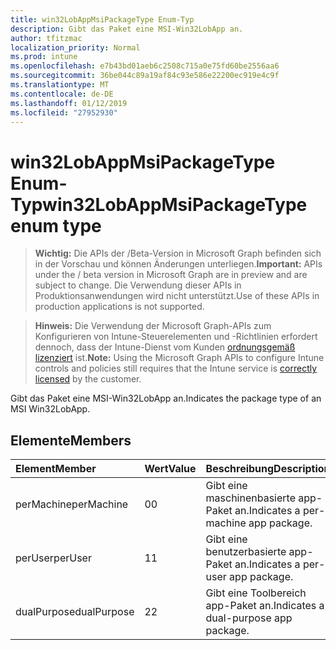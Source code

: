 ```yaml
---
title: win32LobAppMsiPackageType Enum-Typ
description: Gibt das Paket eine MSI-Win32LobApp an.
author: tfitzmac
localization_priority: Normal
ms.prod: intune
ms.openlocfilehash: e7b43bd01aeb6c2508c715a0e75fd60be2556aa6
ms.sourcegitcommit: 36be044c89a19af84c93e586e22200ec919e4c9f
ms.translationtype: MT
ms.contentlocale: de-DE
ms.lasthandoff: 01/12/2019
ms.locfileid: "27952930"
---
```

# <a name="win32lobappmsipackagetype-enum-type"></a><span data-ttu-id="33a5d-103">win32LobAppMsiPackageType Enum-Typ</span><span class="sxs-lookup"><span data-stu-id="33a5d-103">win32LobAppMsiPackageType enum type</span></span>

> <span data-ttu-id="33a5d-104">**Wichtig:** Die APIs der /Beta-Version in Microsoft Graph befinden sich in der Vorschau und können Änderungen unterliegen.</span><span class="sxs-lookup"><span data-stu-id="33a5d-104">**Important:** APIs under the / beta version in Microsoft Graph are in preview and are subject to change.</span></span> <span data-ttu-id="33a5d-105">Die Verwendung dieser APIs in Produktionsanwendungen wird nicht unterstützt.</span><span class="sxs-lookup"><span data-stu-id="33a5d-105">Use of these APIs in production applications is not supported.</span></span>

> <span data-ttu-id="33a5d-106">**Hinweis:** Die Verwendung der Microsoft Graph-APIs zum Konfigurieren von Intune-Steuerelementen und -Richtlinien erfordert dennoch, dass der Intune-Dienst vom Kunden [ordnungsgemäß lizenziert](https://go.microsoft.com/fwlink/?linkid=839381) ist.</span><span class="sxs-lookup"><span data-stu-id="33a5d-106">**Note:** Using the Microsoft Graph APIs to configure Intune controls and policies still requires that the Intune service is [correctly licensed](https://go.microsoft.com/fwlink/?linkid=839381) by the customer.</span></span>

<span data-ttu-id="33a5d-107">Gibt das Paket eine MSI-Win32LobApp an.</span><span class="sxs-lookup"><span data-stu-id="33a5d-107">Indicates the package type of an MSI Win32LobApp.</span></span>
## <a name="members"></a><span data-ttu-id="33a5d-108">Elemente</span><span class="sxs-lookup"><span data-stu-id="33a5d-108">Members</span></span>
|<span data-ttu-id="33a5d-109">Element</span><span class="sxs-lookup"><span data-stu-id="33a5d-109">Member</span></span>|<span data-ttu-id="33a5d-110">Wert</span><span class="sxs-lookup"><span data-stu-id="33a5d-110">Value</span></span>|<span data-ttu-id="33a5d-111">Beschreibung</span><span class="sxs-lookup"><span data-stu-id="33a5d-111">Description</span></span>|
|:---|:---|:---|
|<span data-ttu-id="33a5d-112">perMachine</span><span class="sxs-lookup"><span data-stu-id="33a5d-112">perMachine</span></span>|<span data-ttu-id="33a5d-113">0</span><span class="sxs-lookup"><span data-stu-id="33a5d-113">0</span></span>|<span data-ttu-id="33a5d-114">Gibt eine maschinenbasierte app-Paket an.</span><span class="sxs-lookup"><span data-stu-id="33a5d-114">Indicates a per-machine app package.</span></span>|
|<span data-ttu-id="33a5d-115">perUser</span><span class="sxs-lookup"><span data-stu-id="33a5d-115">perUser</span></span>|<span data-ttu-id="33a5d-116">1</span><span class="sxs-lookup"><span data-stu-id="33a5d-116">1</span></span>|<span data-ttu-id="33a5d-117">Gibt eine benutzerbasierte app-Paket an.</span><span class="sxs-lookup"><span data-stu-id="33a5d-117">Indicates a per-user app package.</span></span>|
|<span data-ttu-id="33a5d-118">dualPurpose</span><span class="sxs-lookup"><span data-stu-id="33a5d-118">dualPurpose</span></span>|<span data-ttu-id="33a5d-119">2</span><span class="sxs-lookup"><span data-stu-id="33a5d-119">2</span></span>|<span data-ttu-id="33a5d-120">Gibt eine Toolbereich app-Paket an.</span><span class="sxs-lookup"><span data-stu-id="33a5d-120">Indicates a dual-purpose app package.</span></span>|





